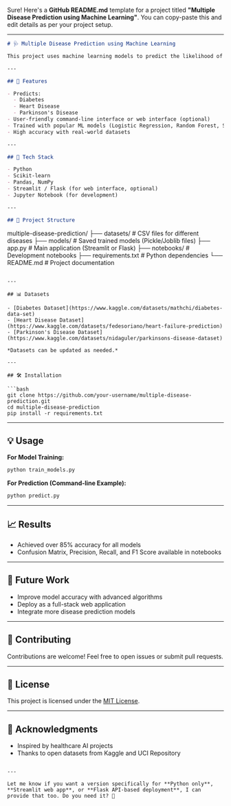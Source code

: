 Sure! Here's a **GitHub README.md** template for a project titled **"Multiple Disease Prediction using Machine Learning"**. You can copy-paste this and edit details as per your project setup.

---

```markdown
# 🩺 Multiple Disease Prediction using Machine Learning

This project uses machine learning models to predict the likelihood of multiple diseases such as Diabetes, Heart Disease, and Parkinson's Disease based on user-input health parameters. The goal is to assist in early detection and risk assessment using AI.

---

## 📌 Features

- Predicts:
  - Diabetes
  - Heart Disease
  - Parkinson's Disease
- User-friendly command-line interface or web interface (optional)
- Trained with popular ML models (Logistic Regression, Random Forest, SVM, etc.)
- High accuracy with real-world datasets

---

## 🚀 Tech Stack

- Python
- Scikit-learn
- Pandas, NumPy
- Streamlit / Flask (for web interface, optional)
- Jupyter Notebook (for development)

---

## 📁 Project Structure

```

multiple-disease-prediction/
├── datasets/                # CSV files for different diseases
├── models/                  # Saved trained models (Pickle/Joblib files)
├── app.py                   # Main application (Streamlit or Flask)
├── notebooks/               # Development notebooks
├── requirements.txt         # Python dependencies
└── README.md                 # Project documentation

````

---

## 📊 Datasets

- [Diabetes Dataset](https://www.kaggle.com/datasets/mathchi/diabetes-data-set)
- [Heart Disease Dataset](https://www.kaggle.com/datasets/fedesoriano/heart-failure-prediction)
- [Parkinson's Disease Dataset](https://www.kaggle.com/datasets/nidaguler/parkinsons-disease-dataset)

*Datasets can be updated as needed.*

---

## 🛠️ Installation

```bash
git clone https://github.com/your-username/multiple-disease-prediction.git
cd multiple-disease-prediction
pip install -r requirements.txt
````

---

## 💡 Usage

**For Model Training:**

```bash
python train_models.py
```

**For Prediction (Command-line Example):**

```bash
python predict.py
```

---

## 📈 Results

* Achieved over 85% accuracy for all models
* Confusion Matrix, Precision, Recall, and F1 Score available in notebooks

---

## 🎯 Future Work

* Improve model accuracy with advanced algorithms
* Deploy as a full-stack web application
* Integrate more disease prediction models

---

## 🤝 Contributing

Contributions are welcome! Feel free to open issues or submit pull requests.

---

## 📄 License

This project is licensed under the [MIT License](LICENSE).

---

## 🙌 Acknowledgments

* Inspired by healthcare AI projects
* Thanks to open datasets from Kaggle and UCI Repository

```

---

Let me know if you want a version specifically for **Python only**, **Streamlit web app**, or **Flask API-based deployment**, I can provide that too. Do you need it? 🚀
```
